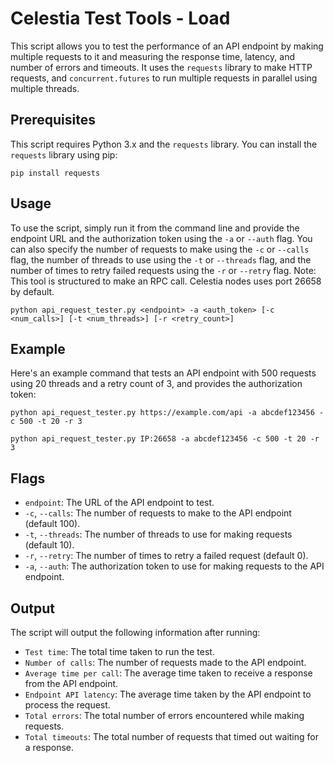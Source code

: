 # Celestia Test Tools - Load 

This script allows you to test the performance of an API endpoint by making multiple requests to it and measuring the response time, latency, and number of errors and timeouts. It uses the `requests` library to make HTTP requests, and `concurrent.futures` to run multiple requests in parallel using multiple threads.

## Prerequisites

This script requires Python 3.x and the `requests` library. You can install the `requests` library using pip:

```
pip install requests
```

## Usage

To use the script, simply run it from the command line and provide the endpoint URL and the authorization token using the `-a` or `--auth` flag. You can also specify the number of requests to make using the `-c` or `--calls` flag, the number of threads to use using the `-t` or `--threads` flag, and the number of times to retry failed requests using the `-r` or `--retry` flag.
Note: This tool is structured to make an RPC call. Celestia nodes uses port 26658 by default.

```
python api_request_tester.py <endpoint> -a <auth_token> [-c <num_calls>] [-t <num_threads>] [-r <retry_count>]
```

## Example

Here's an example command that tests an API endpoint with 500 requests using 20 threads and a retry count of 3, and provides the authorization token:

```
python api_request_tester.py https://example.com/api -a abcdef123456 -c 500 -t 20 -r 3
```
```
python api_request_tester.py IP:26658 -a abcdef123456 -c 500 -t 20 -r 3
```

## Flags

* `endpoint`: The URL of the API endpoint to test.
* `-c`, `--calls`: The number of requests to make to the API endpoint (default 100).
* `-t`, `--threads`: The number of threads to use for making requests (default 10).
* `-r`, `--retry`: The number of times to retry a failed request (default 0).
* `-a`, `--auth`: The authorization token to use for making requests to the API endpoint.

## Output

The script will output the following information after running:

* `Test time`: The total time taken to run the test.
* `Number of calls`: The number of requests made to the API endpoint.
* `Average time per call`: The average time taken to receive a response from the API endpoint.
* `Endpoint API latency`: The average time taken by the API endpoint to process the request.
* `Total errors`: The total number of errors encountered while making requests.
* `Total timeouts`: The total number of requests that timed out waiting for a response.
